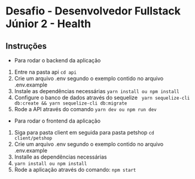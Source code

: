 # Desafio - Desenvolvedor Fullstack Júnior 2 - Health


## Instruções
- Para rodar o backend da aplicação
1. Entre na pasta api 
```cd api```
2. Crie um arquivo .env segundo o exemplo contido no arquivo .env.example
3. Instale as dependências necessárias
```yarn install ou npm install```
4. Configure o banco de dados através do sequelize
``` yarn sequelize-cli db:create && yarn sequelize-cli db:migrate```
5. Rode a API através do comando
```yarn dev ou npm run dev```

* Para rodar o frontend da aplicação
1. Siga para pasta client em seguida para pasta petshop
```cd client/petshop```
2. Crie um arquivo .env segundo o exemplo contido no arquivo .env.example
3. Installe as dependências necessárias 
4. ```yarn install ou npm install```
5. Rode a aplicação através do comando:
```npm start```

